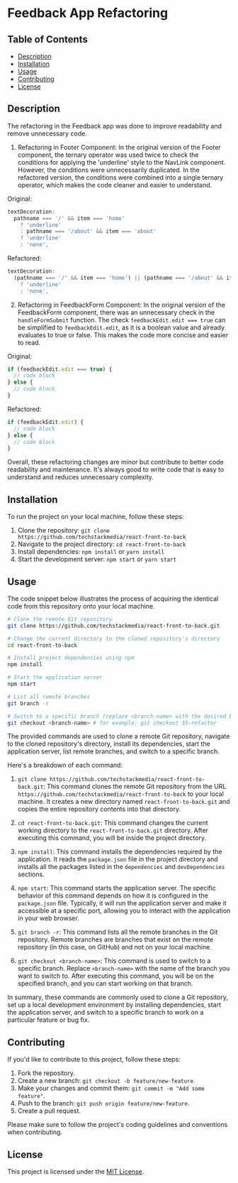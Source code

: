 # Feedback App Refactoring

## Table of Contents

- [Description](#description)
- [Installation](#installation)
- [Usage](#usage)
- [Contributing](#contributing)
- [License](#license)

## Description

The refactoring in the Feedback app was done to improve readability and remove unnecessary code.

1. Refactoring in Footer Component:
   In the original version of the Footer component, the ternary operator was used twice to check the conditions for applying the 'underline' style to the NavLink component. However, the conditions were unnecessarily duplicated. In the refactored version, the conditions were combined into a single ternary operator, which makes the code cleaner and easier to understand.

Original:

```javascript
textDecoration:
  pathname === '/' && item === 'home'
    ? 'underline'
    : pathname === '/about' && item === 'about'
    ? 'underline'
    : 'none',
```

Refactored:

```javascript
textDecoration:
  (pathname === '/' && item === 'home') || (pathname === '/about' && item === 'about')
    ? 'underline'
    : 'none',
```

2. Refactoring in FeedbackForm Component:
   In the original version of the FeedbackForm component, there was an unnecessary check in the `handleFormSubmit` function. The check `feedbackEdit.edit === true` can be simplified to `feedbackEdit.edit`, as it is a boolean value and already evaluates to true or false. This makes the code more concise and easier to read.

Original:

```javascript
if (feedbackEdit.edit === true) {
  // code block
} else {
  // code block
}
```

Refactored:

```javascript
if (feedbackEdit.edit) {
  // code block
} else {
  // code block
}
```

Overall, these refactoring changes are minor but contribute to better code readability and maintenance. It's always good to write code that is easy to understand and reduces unnecessary complexity.

## Installation

To run the project on your local machine, follow these steps:

1. Clone the repository: `git clone https://github.com/techstackmedia/react-front-to-back`
2. Navigate to the project directory: `cd react-front-to-back`
3. Install dependencies: `npm install` or `yarn install`
4. Start the development server: `npm start` or `yarn start`

## Usage

The code snippet below illustrates the process of acquiring the identical code from this repository onto your local machine.

```bash
# Clone the remote Git repository
git clone https://github.com/techstackmedia/react-front-to-back.git

# Change the current directory to the cloned repository's directory
cd react-front-to-back

# Install project dependencies using npm
npm install

# Start the application server
npm start

# List all remote branches
git branch -r

# Switch to a specific branch (replace <branch-name> with the desired branch name)
git checkout <branch-name> # for example: git checkout 35-refactor
```

The provided commands are used to clone a remote Git repository, navigate to the cloned repository's directory, install its dependencies, start the application server, list remote branches, and switch to a specific branch.

Here's a breakdown of each command:

1. `git clone https://github.com/techstackmedia/react-front-to-back.git`: This command clones the remote Git repository from the URL `https://github.com/techstackmedia/react-front-to-back` to your local machine. It creates a new directory named `react-front-to-back.git` and copies the entire repository contents into that directory.

2. `cd react-front-to-back.git`: This command changes the current working directory to the `react-front-to-back.git` directory. After executing this command, you will be inside the project directory.

3. `npm install`: This command installs the dependencies required by the application. It reads the `package.json` file in the project directory and installs all the packages listed in the `dependencies` and `devDependencies` sections.

4. `npm start`: This command starts the application server. The specific behavior of this command depends on how it is configured in the `package.json` file. Typically, it will run the application server and make it accessible at a specific port, allowing you to interact with the application in your web browser.

5. `git branch -r`: This command lists all the remote branches in the Git repository. Remote branches are branches that exist on the remote repository (in this case, on GitHub) and not on your local machine.

6. `git checkout <branch-name>`: This command is used to switch to a specific branch. Replace `<branch-name>` with the name of the branch you want to switch to. After executing this command, you will be on the specified branch, and you can start working on that branch.

In summary, these commands are commonly used to clone a Git repository, set up a local development environment by installing dependencies, start the application server, and switch to a specific branch to work on a particular feature or bug fix.

## Contributing

If you'd like to contribute to this project, follow these steps:

1. Fork the repository.
2. Create a new branch: `git checkout -b feature/new-feature`.
3. Make your changes and commit them: `git commit -m "Add some feature"`.
4. Push to the branch: `git push origin feature/new-feature`.
5. Create a pull request.

Please make sure to follow the project's coding guidelines and conventions when contributing.

## License

This project is licensed under the [MIT License](https://opensource.org/licenses/MIT).
